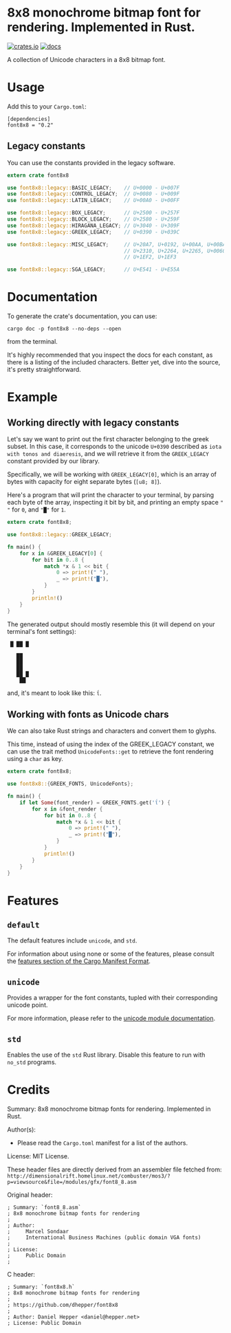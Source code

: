 8x8 monochrome bitmap font for rendering. Implemented in Rust.
==============================================================

[![crates.io](https://img.shields.io/crates/v/font8x8.svg)](https://crates.io/crates/font8x8)
[![docs](https://docs.rs/font8x8/badge.svg)](https://docs.rs/font8x8)

A collection of Unicode characters in a 8x8 bitmap font.

# Usage

Add this to your `Cargo.toml`:
```cargo
[dependencies]
font8x8 = "0.2"
```

## Legacy constants
You can use the constants provided in the legacy software.

```rust
extern crate font8x8

use font8x8::legacy::BASIC_LEGACY;    // U+0000 - U+007F
use font8x8::legacy::CONTROL_LEGACY;  // U+0080 - U+009F
use font8x8::legacy::LATIN_LEGACY;    // U+00A0 - U+00FF

use font8x8::legacy::BOX_LEGACY;      // U+2500 - U+257F
use font8x8::legacy::BLOCK_LEGACY;    // U+2580 - U+259F
use font8x8::legacy::HIRAGANA_LEGACY; // U+3040 - U+309F
use font8x8::legacy::GREEK_LEGACY;    // U+0390 - U+039C

use font8x8::legacy::MISC_LEGACY;     // U+20A7, U+0192, U+00AA, U+00BA,
                                      // U+2310, U+2264, U+2265, U+0060,
                                      // U+1EF2, U+1EF3

use font8x8::legacy::SGA_LEGACY;      // U+E541 - U+E55A

```

# Documentation

To generate the crate's documentation, you can use:

`cargo doc -p font8x8 --no-deps --open`

from the terminal.

It's highly recommended that you inspect the docs for each constant, as there is a listing
of the included characters. Better yet, dive into the source, it's pretty straightforward.

# Example

## Working directly with legacy constants
Let's say we want to print out the first character belonging to the
greek subset. In this case, it corresponds to the unicode `U+0390` described as `iota with
tonos and diaeresis`, and we will retrieve it from the `GREEK_LEGACY` constant provided by our library.

Specifically, we will be working with `GREEK_LEGACY[0]`, which is an array of bytes with capacity for
eight separate bytes (`[u8; 8]`).

Here's a program that will print the character to your terminal, by parsing each byte of the
array, inspecting it bit by bit, and printing an empty space `" "` for `0`, and `"█"` for `1`.

```rust
extern crate font8x8;

use font8x8::legacy::GREEK_LEGACY;

fn main() {
    for x in &GREEK_LEGACY[0] {
        for bit in 0..8 {
            match *x & 1 << bit {
                0 => print!(" "),
                _ => print!("█"),
            }
        }
        println!()
    }
}
```

The generated output should mostly resemble this (it will depend on your terminal's font settings):
```text
 █ ██ █  
         
   ██    
   ██    
   ██    
   ██ █  
    ██   
```

and, it's meant to look like this: `ΐ`.


## Working with fonts as Unicode chars

We can also take Rust strings and characters and convert them to glyphs.

This time, instead of using the index of the GREEK_LEGACY constant, we can use the trait method `UnicodeFonts::get` to retrieve the font rendering using a `char` as key.

```rust
extern crate font8x8;

use font8x8::{GREEK_FONTS, UnicodeFonts};

fn main() {
    if let Some(font_render) = GREEK_FONTS.get('ΐ') {
        for x in &font_render {
            for bit in 0..8 {
                match *x & 1 << bit {
                    0 => print!(" "),
                    _ => print!("█"),
                }
            }
            println!()
        }
    }
}
```

Features
========

## `default`

The default features include `unicode`, and `std`.

For information about using none or some of the features, please consult the [features section of the Cargo Manifest Format](https://doc.rust-lang.org/cargo/reference/manifest.html#the-features-section).

## `unicode`

Provides a wrapper for the font constants, tupled with their corresponding unicode point.

For more information, please refer to the [unicode module documentation](https://docs.rs/font8x8/0.2.0/font8x8/unicode/index.html).

## `std`

Enables the use of the `std` Rust library. Disable this feature to run with `no_std` programs.


Credits
=======

Summary: 8x8 monochrome bitmap fonts for rendering. Implemented in Rust.

Author(s):

* Please read the `Cargo.toml` manifest for a list of the authors.

License: MIT License.

These header files are directly derived from an assembler file fetched from:
`http://dimensionalrift.homelinux.net/combuster/mos3/?p=viewsource&file=/modules/gfx/font8_8.asm`

Original header:

```
; Summary: `font8_8.asm`
; 8x8 monochrome bitmap fonts for rendering
;
; Author:
;     Marcel Sondaar
;     International Business Machines (public domain VGA fonts)
;
; License:
;     Public Domain
;
```

C header:

```
; Summary: `font8x8.h`
; 8x8 monochrome bitmap fonts for rendering
;
; https://github.com/dhepper/font8x8
;
; Author: Daniel Hepper <daniel@hepper.net>
; License: Public Domain
```
